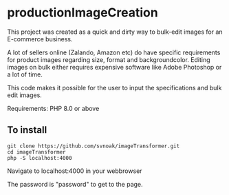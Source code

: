 # productionImageCreation

This project was created as a quick and dirty way to bulk-edit images for an E-commerce business.

A lot of sellers online (Zalando, Amazon etc) do have specific requirements for product images regarding size, format and backgroundcolor.
Editing images on bulk either requires expensive software like Adobe Photoshop or a lot of time.

This code makes it possible for the user to input the specifications and bulk edit images.

Requirements:
PHP 8.0 or above

## To install
```
git clone https://github.com/svnoak/imageTransformer.git
cd imageTransformer
php -S localhost:4000
```
Navigate to localhost:4000 in your webbrowser

The password is "password" to get to the page.
